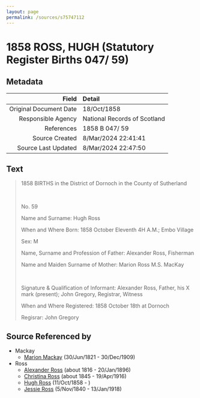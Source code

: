 ```yaml
---
layout: page
permalink: /sources/s75747112
---
```


# 1858 ROSS, HUGH (Statutory Register Births 047/ 59)

## Metadata

Field | Detail
---:|:---
Original Document Date | 18/Oct/1858
Responsible Agency | National Records of Scotland
References | 1858 B 047/ 59
Source Created | 8/Mar/2024 22:41:41
Source Last Updated | 8/Mar/2024 22:47:50

## Text

> 1858 BIRTHS in the District of Dornoch in the County of Sutherland
>
> <br/>
>
> No. 59
>
> Name and Surname: Hugh Ross
>
> When and Where Born: 1858 October Eleventh 4H A.M.; Embo Village
>
> Sex: M
>
> Name, Surname and Profession of Father: Alexander Ross, Fisherman
>
> Name and Maiden Surname of Mother: Marion Ross M.S. MacKay
>
> <br/>
>
> Signature & Qualification of Informant: Alexander Ross, Father, his X mark (present); John Gregory, Registrar, Witness
>
> When and Where Registered: 1858 October 18th at Dornoch
>
> Regisrar: John Gregory
>

## Source Referenced by

* Mackay
  * [Marion Mackay](../people/@78930004@-marion-mackay-b1821-6-30-d1909-12-30.md) (30/Jun/1821 - 30/Dec/1909)
* Ross
  * [Alexander Ross](../people/@81387900@-alexander-ross-b1816-d1896-1-20.md) (about 1816 - 20/Jan/1896)
  * [Christina Ross](../people/@81183416@-christina-ross-b1845-d1916-4-19.md) (about 1845 - 19/Apr/1916)
  * [Hugh Ross](../people/@75672326@-hugh-ross-b1858-10-11-d.md) (11/Oct/1858 - )
  * [Jessie Ross](../people/@60546968@-jessie-ross-b1840-11-5-d1918-1-13.md) (5/Nov/1840 - 13/Jan/1918)
